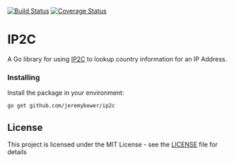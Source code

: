 [![Build Status](https://img.shields.io/travis/jeremybower/ip2c/master.svg?style=flat-square)](https://travis-ci.org/jeremybower/ip2c)
[![Coverage Status](https://img.shields.io/codecov/c/github/jeremybower/ip2c/master.svg?style=flat-square)](https://codecov.io/gh/jeremybower/ip2c)

# IP2C

A Go library for using [IP2C](https://ip2c.org) to lookup country information for an IP Address.

### Installing

Install the package in your environment:

```
go get github.com/jeremybower/ip2c
```

## License

This project is licensed under the MIT License - see the [LICENSE](LICENSE) file for details
